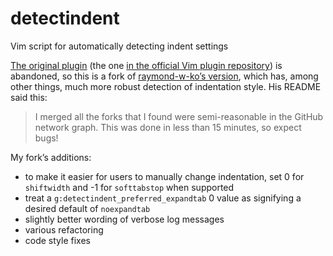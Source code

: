 detectindent
============

Vim script for automatically detecting indent settings

[The original plugin](https://github.com/ciaranm/detectindent) (the one [in the official Vim plugin repository](http://www.vim.org/scripts/script.php?script_id=1171)) is abandoned, so this is a fork of [raymond-w-ko’s version](https://github.com/raymond-w-ko/detectindent), which has, among other things, much more robust detection of indentation style. His README said this:

> I merged all the forks that I found were semi-reasonable in the GitHub network graph.
This was done in less than 15 minutes, so expect bugs!

My fork’s additions:

* to make it easier for users to manually change indentation, set 0 for `shiftwidth` and -1 for `softtabstop` when supported
* treat a `g:detectindent_preferred_expandtab` 0 value as signifying a desired default of `noexpandtab`
* slightly better wording of verbose log messages
* various refactoring
* code style fixes
